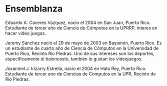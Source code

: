 # Ensemblanza
Eduardo A. Caceres Vazquez, nacio el 2004 en San Juan, Puerto Rico. Estudiante de tercer año de Ciencia de Cómputos en la UPRRP, interes en hacer video juegos.

Jeremy Sánchez nació el 29 de mayo de 2003 en Bayamón, Puerto Rico. Es un estudiante de cuarto año de Ciencia de Cómputos en la Universidad de Puerto Rico, Recinto Río Piedras. 
Uno de sus intereses son los deportes, específicamente el baloncesto, también le gustan los videojuegos.

Joxanniel J. Irizarry Estrella, nacio el 2004 en Hato Rey, Puerto Rico. Estudiante de tercer ano de Ciencias de Computos en la UPR, Recinto de Rio Piedras.
